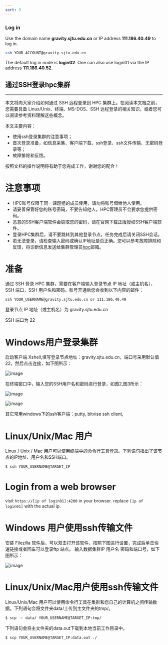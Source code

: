 ```yaml
---
sort: 3
---
```


### Log in

Use the domain name **gravity.sjtu.edu.cn** or IP address **111.186.40.49** to log in.


```bash
ssh YOUR_ACCOUNT@gravity.sjtu.edu.cn
```
The default log in node is **login02**.
One can also use login01 via the IP address **111.186.40.52**.

## 通过SSH登录hpc集群

--------

本文将向大家介绍如何通过 SSH 远程登录到 HPC 集群上。在阅读本文档之前，您需要具备 Linux/Unix、终端、MS-DOS、SSH 远程登录的相关知识，或者您可以阅读参考资料理解这些概念。

本文主要内容：

 * 使用ssh登录集群的注意事项；
 * 首次登录准备，如信息采集、客户端下载、ssh登录、ssh文件传输、无密码登录等；
 * 故障排除和反馈。
 
按照文档的操作说明将有助于您完成工作，谢谢您的配合！

# 注意事项

   * HPC账号仅限于同一课题组的成员使用，请勿将账号借给他人使用。
   * 请妥善保管好您的账号密码，不要告知他人。HPC管理员不会要求您提供密码。
   * 恶意的SSH客户端软件会窃取您的密码，请在官网下载正版授权SSH客户端软件。
   * 登录HPC集群后，请不要跳转到其他登录节点。任务完成后请关闭SSH会话。
   * 若无法登录，请检查输入密码或确认IP地址是否正确。您可以参考故障排除和反馈，将诊断信息发送给集群管理员[hpc](https://gravity-doc.github.io/contact.html)邮箱。
   
# 准备

通过 SSH 登录 HPC 集群，需要在客户端输入登录节点 IP 地址（或主机名），SSH 端口，SSH 用户名和密码。账号开通后您会收到以下内容的邮件：

```
ssh YOUR_USERNAME@gravity.sjtu.edu.cn or 111.186.40.49
```

登录节点 IP 地址（或主机名）为 gravity.sjtu.edu.cn

SSH 端口为 22

# Windows用户登录集群
启动客户端 Xshell,填写登录节点地址：gravity.sjtu.edu.cn，端口号采用默认值22，然后点击连接，如下图所示：

![image](imgs/login01.png)
 
在终端窗口中，输入您的SSH用户名和密码进行登录，如图2,图3所示：

![image](imgs/login02.png)

![image](imgs/login02.png)

其它常用windows下的ssh客户端：putty, bitvise ssh client,

# Linux/Unix/Mac 用户
Linux / Unix / Mac 用户可以使用终端中的命令行工具登录。下列语句指出了该节点的IP地址、用户名和SSH端口。

```bash
$ ssh YOUR_USERNAME@TARGET_IP
```

# Login from a web browser
visit `https://[ip of login01]:4200` in your browser.
replace `[ip of login01]` with the actual ip.

# Windows 用户使用ssh传输文件

安装 Filezilla 软件后，可以双击打开该软件，按照下图进行设置，完成后单击快速链接或者回车可以登录ftp 站点。
输入数据集群IP 用户名 密码和端口号，如下图所示：

![image](imgs/upload01.png)

# Linux/Unix/Mac用户使用ssh传输文件

Linux/Unix/Mac 用户可以使用命令行工具在集群和您自己的计算机之间传输数据。下列语句会将文件夹data/上传到主文件夹的tmp/。

```bash
$ scp -r data/ YOUR_USERNAME@TARGET_IP:tmp/
```

下列语句会将主文件夹的data.out下载到本地当前工作目录中。

```bash
$ scp YOUR_USERNAME@TARGET_IP:data.out ./
```



